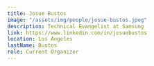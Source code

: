 ```yaml
---
title: Josue Bustos
image: "/assets/img/people/josue-bustos.jpeg"
description: Technical Evangelist at Samsung
link: https://www.linkedin.com/in/josuebustos
location: Los Angeles
lastName: Bustos
role: Current Organizer
---
```

